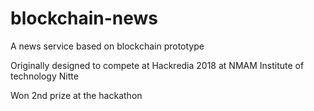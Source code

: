 # blockchain-news
A news service based on blockchain prototype

Originally designed to compete at Hackredia 2018 at NMAM Institute of technology Nitte

Won 2nd prize at the hackathon
